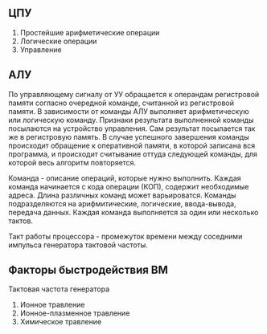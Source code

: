 ## ЦПУ

1. Простейшие арифметические операции
2. Логические операции
3. Управление

## АЛУ
По управляющему сигналу от УУ обращается к операндам регистровой памяти согласно очередной команде, считанной из регистровой памяти. В зависимости от команды АЛУ выполняет арифметическую или логическую команду. Признаки результата выполненной команды посылаются на устройство управления. Сам результат посылается так же в регистровую память. В случае успешного завершения команды происходит обращение к оперативной памяти, в которой записана вся программа, и происходит считывание оттуда следующей команды, для которой весь алгоритм повторяется.

Команда - описание операций, которые нужно выполнить. Каждая команда начинается с кода операции (КОП), содержит необходимые адреса. Длина различных команд может варьироватся. Команды подразделяются на арифмитические, логические, ввода-вывода, передача данных. Каждая команда выполняется за один или несколько тактов. 

Такт работы процессора - промежуток времени между соседними импульса генератора тактовой частоты. 

## Факторы быстродействия ВМ

Тактовая частота генератора

1. Ионное травление
2. Ионное-плазменное травление
3. Химическое травление

